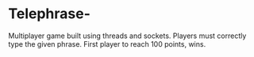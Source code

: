 # Telephrase-
Multiplayer game built using threads and sockets. Players must correctly type the given phrase. First player to reach 100 points, wins.
